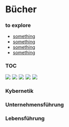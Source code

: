 # Bücher

### to explore
* [something](http://www.minerva-kundenrechte.de)
* [something](http://www.minerva-kundenrechte.de)
* [something](http://www.minerva-kundenrechte.de)
* [something](http://www.minerva-kundenrechte.de)



### TOC
<a href="http://www.amazon.de/gp/product/B002LHRM2O/ref=as_li_ss_il?ie=UTF8&camp=1638&creative=19454&creativeASIN=B002LHRM2O&linkCode=as2&tag=analyseexpert-21"><img border="0" src="http://ws.assoc-amazon.de/widgets/q?_encoding=UTF8&ASIN=B002LHRM2O&Format=_SL160_&ID=AsinImage&MarketPlace=DE&ServiceVersion=20070822&WS=1&tag=analyseexpert-21" ></a><img src="http://www.assoc-amazon.de/e/ir?t=analyseexpert-21&l=as2&o=3&a=B002LHRM2O" width="1" height="1" border="0" alt="" style="border:none !important; margin:0px !important;" />
<a href="http://www.amazon.de/gp/product/0884271153/ref=as_li_ss_il?ie=UTF8&camp=1638&creative=19454&creativeASIN=0884271153&linkCode=as2&tag=analyseexpert-21"><img border="0" src="http://ws.assoc-amazon.de/widgets/q?_encoding=UTF8&ASIN=0884271153&Format=_SL160_&ID=AsinImage&MarketPlace=DE&ServiceVersion=20070822&WS=1&tag=analyseexpert-21" ></a><img src="http://www.assoc-amazon.de/e/ir?t=analyseexpert-21&l=as2&o=3&a=0884271153" width="1" height="1" border="0" alt="" style="border:none !important; margin:0px !important;" />
<a href="http://www.amazon.de/gp/product/0884271706/ref=as_li_ss_il?ie=UTF8&camp=1638&creative=19454&creativeASIN=0884271706&linkCode=as2&tag=analyseexpert-21"><img border="0" src="http://ws.assoc-amazon.de/widgets/q?_encoding=UTF8&ASIN=0884271706&Format=_SL160_&ID=AsinImage&MarketPlace=DE&ServiceVersion=20070822&WS=1&tag=analyseexpert-21" ></a><img src="http://www.assoc-amazon.de/e/ir?t=analyseexpert-21&l=as2&o=3&a=0884271706" width="1" height="1" border="0" alt="" style="border:none !important; margin:0px !important;" />
<a href="http://www.amazon.de/gp/product/0884271927/ref=as_li_ss_il?ie=UTF8&camp=1638&creative=19454&creativeASIN=0884271927&linkCode=as2&tag=analyseexpert-21"><img border="0" src="http://ws.assoc-amazon.de/widgets/q?_encoding=UTF8&ASIN=0884271927&Format=_SL160_&ID=AsinImage&MarketPlace=DE&ServiceVersion=20070822&WS=1&tag=analyseexpert-21" ></a><img src="http://www.assoc-amazon.de/e/ir?t=analyseexpert-21&l=as2&o=3&a=0884271927" width="1" height="1" border="0" alt="" style="border:none !important; margin:0px !important;" />
<a href="http://www.amazon.de/gp/product/B007L9887U/ref=as_li_ss_il?ie=UTF8&camp=1638&creative=19454&creativeASIN=B007L9887U&linkCode=as2&tag=analyseexpert-21"><img border="0" src="http://ws.assoc-amazon.de/widgets/q?_encoding=UTF8&ASIN=B007L9887U&Format=_SL160_&ID=AsinImage&MarketPlace=DE&ServiceVersion=20070822&WS=1&tag=analyseexpert-21" ></a><img src="http://www.assoc-amazon.de/e/ir?t=analyseexpert-21&l=as2&o=3&a=B007L9887U" width="1" height="1" border="0" alt="" style="border:none !important; margin:0px !important;" />


### Kybernetik

### Unternehmensführung

### Lebensführung




[menu: Bücher]: /
